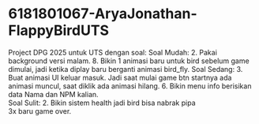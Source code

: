 # 6181801067-AryaJonathan-FlappyBirdUTS
Project DPG 2025 untuk UTS dengan soal:
Soal Mudah:
2. Pakai background versi malam.
8. Bikin 1 animasi baru untuk bird sebelum game dimulai, jadi ketika diplay baru berganti animasi bird_fly.
Soal Sedang:
3. Buat animasi UI keluar masuk. Jadi saat mulai game btn startnya ada animasi muncul, saat diklik ada animasi hilang.
6. Bikin menu info berisikan data Nama dan NPM kalian.	
Soal Sulit:
2. Bikin sistem health jadi bird bisa nabrak pipa 3x baru game over.
